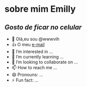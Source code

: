 # sobre  mim **Emilly**
## *Gosto de ficar no celular*
- 👋 Olá,eu sou @wwwvih
- :+1: O meu [e-mail](emilly.oliveira18@escola.pr.gov.br)
- 👀 I’m interested in ...
- 🌱 I’m currently learning ...
- 💞️ I’m looking to collaborate on ...
- 📫 How to reach me ...
- 😄 Pronouns: ...
- ⚡ Fun fact: ...

<!---
wwwvih/wwwvih is a ✨ special ✨ repository because its `README.md` (this file) appears on your GitHub profile.
You can click the Preview link to take a look at your changes.
--->
